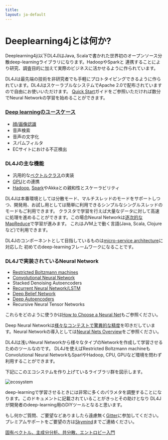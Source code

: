 ```yaml
---
title:
layout: ja-default
---
```


# Deeplearning4jとは何か?

Deeplearning4j(以下DL4J)はJava, Scalaで書かれた世界初のオープンソース分散deep-learningライブラリになります。HadoopやSparkと
連携することにより研究、調査目的に加えて実際のビジネスに活かせるように作られています。

DL4Jは最先端の技術を非研究者でも手軽にプロトタイピングできるように作られています。DL4JはスケーラブルなシステムでApache 2.0で配布されていますので自由にお使いいただけます。
[Quick Start](/ja-quickstart.html)ガイドをご参照いただければ数分でNeural Networkの学習を始めることができます。

### [Deep learningのユースケース](http://deeplearning4j.org/use_cases.html)

* [顔/画像認識](http://deeplearning4j.org/facial-reconstruction-tutorial.html)
* 音声検索
* 音声の文字化
* スパムフィルタ
* ECサイトにおける不正検出

### DL4Jの主な機能

* 汎用的な[ベクトルクラス](http://nd4j.org/)の実装
* [GPU](http://nd4j.org/gpu_native_backends.html)との連携
* [Hadoop](https://github.com/deeplearning4j/deeplearning4j/tree/master/deeplearning4j-scaleout/hadoop-yarn), [Spark](http://deeplearning4j.org/gpu_aws.html)やAkkaとの親和性とスケーラビリティ

DL4Jは本番環境としては分散モード、マルチスレッドのモードをサポートしつつ、開発用、お試し用としては簡単に利用できるシンプルなシングルスレッドのモードもご利用できます。
クラスタで学習を行えば大量なデータに対して高速に処理を進めることができます。この場合Neural Networkは[逐次的なMapReduce](http://deeplearning4j.org/iterativereduce.html)で学習が進みます。
これはJVM上で動く言語(Java, Scala, Clojureなど)で利用できます。

DL4Jのコンポーネントとして目指しているものは[micro-service architecture](http://microservices.io/patterns/microservices.html)に対応した
初めてのdeep-learningフレームワークになることです。

### DL4Jで実装されているNeural Network

* [Restricted Boltzmann machines](http://deeplearning4j.org/restrictedboltzmannmachine.html)
* [Convolutional Neural Network](http://deeplearning4j.org/convolutionalnets.html)
* Stacked Denoising Autoencoders
* [Recurrent Neural Network/LSTM](http://deeplearning4j.org/recurrentnetwork.html)
* [Deep Belief Network](http://deeplearning4j.org/deepbeliefnetwork.html)
* [Deep Autoencoders](http://deeplearning4j.org/deepautoencoder.html)
* Recursive Neural Tensor Networks

これらをどのように使うかは[How to Choose a Neural Net](http://deeplearning4j.org/neuralnetworktable.html)もご参照ください。

Deep Neural Networkは[様々なコンテストで驚異的な精度](http://deeplearning4j.org/accuracy.html)を叩きだしています。Neural Networkの導入としては[Neural Nets Overview](http://deeplearning4j.org/neuralnet-overview.html)をご参照ください。

DL4Jは浅いNeural Networkから様々なタイプのNetworkを作成して学習させるためのツールなのです。
DL4Jを使えばRestricted Boltzmann machineもConvolutional Neural NetworkもSparlやHadoop, CPU, GPUなど環境を問わず利用することができます。

下記にこのエコシステムを作り上げているライブラリ群を図示します。

![ecosystem](http://deeplearning4j.org/img/schematic_overview.png)

deep-learningで学習させるときには非常に多くのパラメタを調整することになります。このドキュメントに記載されていることがきっとその助けとなり
DL4Jが開発者のdeep-learning用のDIYツールとなると思います。

もし何かご質問、ご要望などありましたら遠慮無く[Gitter](https://gitter.im/deeplearning4j/deeplearning4j?utm_source=badge&utm_medium=badge&utm_campaign=pr-badge&utm_content=badge)に参加してください。プレミアムサポートをご要望の方は[Skymind](http://www.skymind.io/contact/)までご連絡ください。

[固有ベクトル、主成分分析、共分散、エントロピー入門](http://deeplearning4j.org/ja-eigenvector.html)
